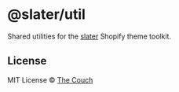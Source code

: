 # @slater/util
Shared utilities for the [slater](https://github.com/the-couch/slater) Shopify
theme toolkit.

## License
MIT License © [The Couch](https://thecouch.nyc)
